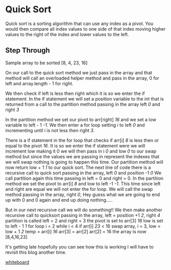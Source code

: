 # Quick Sort
Quick sort is a sorting algorithm that can use any index as a pivot.
You would then compare all index values to one side of that index moving higher values to the right of the index
and lower values to the left.


## Step Through
Sample array to be sorted [8, 4, 23, 16]

On our call to the quick sort method we just pass in the array and that method will call an overloaded helper method and 
pass in the array, 0 for left and array.length - 1 for right.

We then check if left is less then right which it is so we enter the if statement. In the if statement we will set a 
position variable to the int that is returned from a call to the partition method passing in the array left *0*
and right *3*

In the partition method we set our pivot to arr[right] *16* and we set a low variable to left - 1 *-1*.
We then enter a for loop setting i to left *0* and incrementing until i is not less then right *3*.

There is a if statement in the for loop that checks if arr[i] *8* is less then or equal to the pivot *16*. It is so
we enter the if statement were we will increment low making it 0 we will then pass in i *0* and low *0* to our swap
method but since the values we are passing in represent the indexes that we will swap nothing is going to happen this 
time.
Our partition method will now return low + 1 *1* to our quick sort. The next line of code there is a recursive call 
to quick sort passing in the array, left *0* and position -1 *0*
We call partition again this time passing in left = 0 and right = 0. In the partition method we set the pivot to 
arr[i] *8* and low to left -1 *-1*. This time since left and right are equal we will not enter the for loop.
We will call the swap method passing in the array, right *0*, Hey guess what we are going to end up with 0 and 0
again and end up doing nothing.....

But in our next recursive call we will do something!!
We then make another recursive call to quicksort passing in the array, left = position +1 *2*, right *4*
partition is called left = 2 and right = 3 
the pivot is set to arr[3] *16*
low is set to left - 1 *1*
for loop i = 2 while i < 4
if arr[i] *23* < 16 
swap array, i = 3, low = low + 1 *2*
temp = arr[i] *16*
arr[3] = arr[2]
arr[2] = 16
the array is now [8,4,16,23]

It's getting late hopefully you can see how this is working I will have to revisit this blog another time.

 [whiteboard](../whiteboards/quickSortWhiteboard.png)
